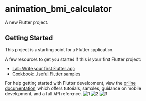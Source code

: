 # animation_bmi_calculator

A new Flutter project.

## Getting Started

This project is a starting point for a Flutter application.

A few resources to get you started if this is your first Flutter project:

- [Lab: Write your first Flutter app](https://docs.flutter.dev/get-started/codelab)
- [Cookbook: Useful Flutter samples](https://docs.flutter.dev/cookbook)

For help getting started with Flutter development, view the
[online documentation](https://docs.flutter.dev/), which offers tutorials,
samples, guidance on mobile development, and a full API reference.
![1](https://user-images.githubusercontent.com/111499619/201477162-f6fbe14a-9cd0-47e9-833d-cb06e4bc6519.jpeg)
![2](https://user-images.githubusercontent.com/111499619/201477171-cb66ed2d-b76c-40e2-b0e0-afb4b1681416.jpeg)
![3](https://user-images.githubusercontent.com/111499619/201477182-299374bb-f819-48eb-8289-21434c325175.jpeg)
